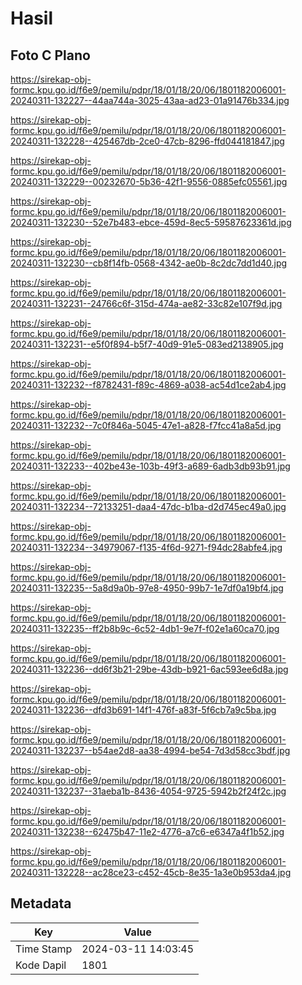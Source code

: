 # Hasil

## Foto C Plano

https://sirekap-obj-formc.kpu.go.id/f6e9/pemilu/pdpr/18/01/18/20/06/1801182006001-20240311-132227--44aa744a-3025-43aa-ad23-01a91476b334.jpg

https://sirekap-obj-formc.kpu.go.id/f6e9/pemilu/pdpr/18/01/18/20/06/1801182006001-20240311-132228--425467db-2ce0-47cb-8296-ffd044181847.jpg

https://sirekap-obj-formc.kpu.go.id/f6e9/pemilu/pdpr/18/01/18/20/06/1801182006001-20240311-132229--00232670-5b36-42f1-9556-0885efc05561.jpg

https://sirekap-obj-formc.kpu.go.id/f6e9/pemilu/pdpr/18/01/18/20/06/1801182006001-20240311-132230--52e7b483-ebce-459d-8ec5-59587623361d.jpg

https://sirekap-obj-formc.kpu.go.id/f6e9/pemilu/pdpr/18/01/18/20/06/1801182006001-20240311-132230--cb8f14fb-0568-4342-ae0b-8c2dc7dd1d40.jpg

https://sirekap-obj-formc.kpu.go.id/f6e9/pemilu/pdpr/18/01/18/20/06/1801182006001-20240311-132231--24766c6f-315d-474a-ae82-33c82e107f9d.jpg

https://sirekap-obj-formc.kpu.go.id/f6e9/pemilu/pdpr/18/01/18/20/06/1801182006001-20240311-132231--e5f0f894-b5f7-40d9-91e5-083ed2138905.jpg

https://sirekap-obj-formc.kpu.go.id/f6e9/pemilu/pdpr/18/01/18/20/06/1801182006001-20240311-132232--f8782431-f89c-4869-a038-ac54d1ce2ab4.jpg

https://sirekap-obj-formc.kpu.go.id/f6e9/pemilu/pdpr/18/01/18/20/06/1801182006001-20240311-132232--7c0f846a-5045-47e1-a828-f7fcc41a8a5d.jpg

https://sirekap-obj-formc.kpu.go.id/f6e9/pemilu/pdpr/18/01/18/20/06/1801182006001-20240311-132233--402be43e-103b-49f3-a689-6adb3db93b91.jpg

https://sirekap-obj-formc.kpu.go.id/f6e9/pemilu/pdpr/18/01/18/20/06/1801182006001-20240311-132234--72133251-daa4-47dc-b1ba-d2d745ec49a0.jpg

https://sirekap-obj-formc.kpu.go.id/f6e9/pemilu/pdpr/18/01/18/20/06/1801182006001-20240311-132234--34979067-f135-4f6d-9271-f94dc28abfe4.jpg

https://sirekap-obj-formc.kpu.go.id/f6e9/pemilu/pdpr/18/01/18/20/06/1801182006001-20240311-132235--5a8d9a0b-97e8-4950-99b7-1e7df0a19bf4.jpg

https://sirekap-obj-formc.kpu.go.id/f6e9/pemilu/pdpr/18/01/18/20/06/1801182006001-20240311-132235--ff2b8b9c-6c52-4db1-9e7f-f02e1a60ca70.jpg

https://sirekap-obj-formc.kpu.go.id/f6e9/pemilu/pdpr/18/01/18/20/06/1801182006001-20240311-132236--dd6f3b21-29be-43db-b921-6ac593ee6d8a.jpg

https://sirekap-obj-formc.kpu.go.id/f6e9/pemilu/pdpr/18/01/18/20/06/1801182006001-20240311-132236--dfd3b691-14f1-476f-a83f-5f6cb7a9c5ba.jpg

https://sirekap-obj-formc.kpu.go.id/f6e9/pemilu/pdpr/18/01/18/20/06/1801182006001-20240311-132237--b54ae2d8-aa38-4994-be54-7d3d58cc3bdf.jpg

https://sirekap-obj-formc.kpu.go.id/f6e9/pemilu/pdpr/18/01/18/20/06/1801182006001-20240311-132237--31aeba1b-8436-4054-9725-5942b2f24f2c.jpg

https://sirekap-obj-formc.kpu.go.id/f6e9/pemilu/pdpr/18/01/18/20/06/1801182006001-20240311-132238--62475b47-11e2-4776-a7c6-e6347a4f1b52.jpg

https://sirekap-obj-formc.kpu.go.id/f6e9/pemilu/pdpr/18/01/18/20/06/1801182006001-20240311-132228--ac28ce23-c452-45cb-8e35-1a3e0b953da4.jpg


## Metadata

| Key        | Value               |
| ---------- | ------------------- |
| Time Stamp | 2024-03-11 14:03:45 |
| Kode Dapil | 1801                |



